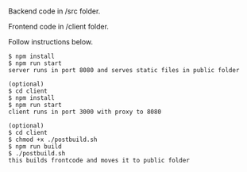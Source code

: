 ### 
Backend code in /src folder. 

Frontend code in /client folder. 

Follow instructions below.

```
$ npm install
$ npm run start
server runs in port 8080 and serves static files in public folder

(optional)
$ cd client
$ npm install
$ npm run start
client runs in port 3000 with proxy to 8080

(optional)
$ cd client
$ chmod +x ./postbuild.sh
$ npm run build
$ ./postbuild.sh
this builds frontcode and moves it to public folder
```